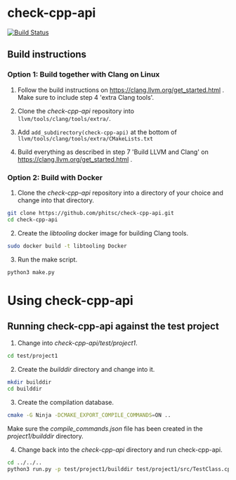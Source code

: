 # check-cpp-api

[![Build Status](https://travis-ci.com/phitsc/check-cpp-api.svg?token=RqqkynutptY9gpoo5YZP&branch=master)](https://travis-ci.com/phitsc/check-cpp-api)


## Build instructions

### Option 1: Build together with Clang on Linux

1. Follow the build instructions on https://clang.llvm.org/get_started.html . Make sure to include step 4 'extra Clang tools'.

2. Clone the *check-cpp-api* repository into `llvm/tools/clang/tools/extra/`.

3. Add `add_subdirectory(check-cpp-api)` at the bottom of `llvm/tools/clang/tools/extra/CMakeLists.txt`

4. Build everything as described in step 7 'Build LLVM and Clang' on https://clang.llvm.org/get_started.html .

### Option 2: Build with Docker

1. Clone the *check-cpp-api* repository into a directory of your choice and change into that directory.

```bash
git clone https://github.com/phitsc/check-cpp-api.git
cd check-cpp-api
```

2. Create the *libtooling* docker image for building Clang tools.

```bash
sudo docker build -t libtooling Docker
```

3. Run the make script.

```bash
python3 make.py
```

# Using check-cpp-api

## Running check-cpp-api against the test project

1. Change into *check-cpp-api/test/project1*.

```bash
cd test/project1
```

2. Create the *builddir* directory and change into it.

```bash
mkdir builddir
cd builddir
```

3. Create the compilation database.

```bash
cmake -G Ninja -DCMAKE_EXPORT_COMPILE_COMMANDS=ON ..
```

Make sure the *compile_commands.json* file has been created in the *project1/builddir* directory.

4. Change back into the *check-cpp-api* directory and run check-cpp-api.

```bash
cd ../../..
python3 run.py -p test/project1/builddir test/project1/src/TestClass.cpp
```

